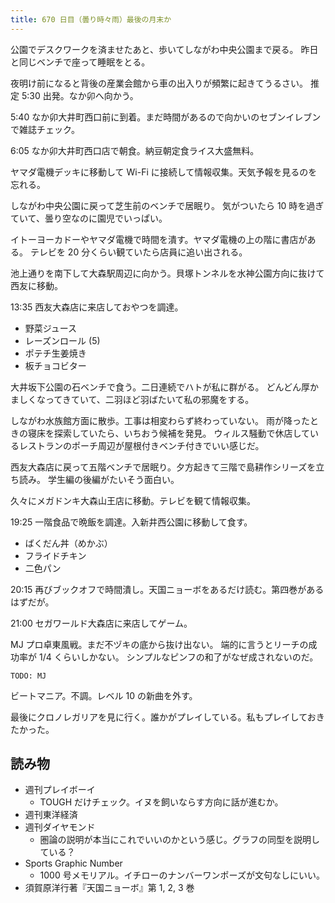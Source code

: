 ```yaml
---
title: 670 日目（曇り時々雨）最後の月末か
---
```


公園でデスクワークを済ませたあと、歩いてしながわ中央公園まで戻る。
昨日と同じベンチで座って睡眠をとる。

夜明け前になると背後の産業会館から車の出入りが頻繁に起きてうるさい。
推定 5:30 出発。なか卯へ向かう。

5:40 なか卯大井町西口前に到着。まだ時間があるので向かいのセブンイレブンで雑誌チェック。

6:05 なか卯大井町西口店で朝食。納豆朝定食ライス大盛無料。

ヤマダ電機デッキに移動して Wi-Fi に接続して情報収集。天気予報を見るのを忘れる。

しながわ中央公園に戻って芝生前のベンチで居眠り。
気がついたら 10 時を過ぎていて、曇り空なのに園児でいっぱい。

イトーヨーカドーやヤマダ電機で時間を潰す。ヤマダ電機の上の階に書店がある。
テレビを 20 分くらい観ていたら店員に追い出される。

池上通りを南下して大森駅周辺に向かう。貝塚トンネルを水神公園方向に抜けて西友に移動。

13:35 西友大森店に来店しておやつを調達。

* 野菜ジュース
* レーズンロール (5)
* ポテチ生姜焼き
* 板チョコビター

大井坂下公園の石ベンチで食う。二日連続でハトが私に群がる。
どんどん厚かましくなってきていて、二羽ほど羽ばたいて私の邪魔をする。

しながわ水族館方面に散歩。工事は相変わらず終わっていない。
雨が降ったときの寝床を探索していたら、いちおう候補を発見。
ウィルス騒動で休店しているレストランのポーチ周辺が屋根付きベンチ付きでいい感じだ。

西友大森店に戻って五階ベンチで居眠り。夕方起きて三階で島耕作シリーズを立ち読み。
学生編の後編がたいそう面白い。

久々にメガドンキ大森山王店に移動。テレビを観て情報収集。

19:25 一階食品で晩飯を調達。入新井西公園に移動して食す。

* ばくだん丼（めかぶ）
* フライドチキン
* 二色パン

20:15 再びブックオフで時間潰し。天国ニョーボをあるだけ読む。第四巻があるはずだが。

21:00 セガワールド大森店に来店してゲーム。

MJ プロ卓東風戦。まだ不ヅキの底から抜け出ない。
端的に言うとリーチの成功率が 1/4 くらいしかない。
シンプルなピンフの和了がなぜ成されないのだ。

```text
TODO: MJ
```

ビートマニア。不調。レベル 10 の新曲を外す。

最後にクロノレガリアを見に行く。誰かがプレイしている。私もプレイしておきたかった。

## 読み物

* 週刊プレイボーイ
  * TOUGH だけチェック。イヌを飼いならす方向に話が進むか。
* 週刊東洋経済
* 週刊ダイヤモンド
  * 圏論の説明が本当にこれでいいのかという感じ。グラフの同型を説明している？
* Sports Graphic Number
  * 1000 号メモリアル。イチローのナンバーワンポーズが文句なしにいい。
* 須賀原洋行著『天国ニョーボ』第 1, 2, 3 巻
